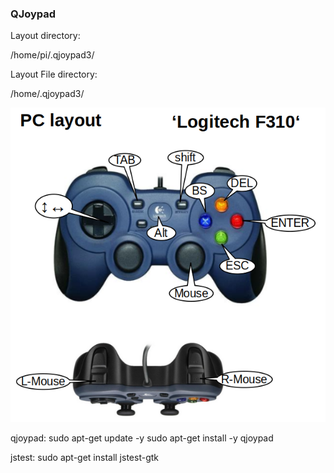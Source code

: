 ### QJoypad ###

Layout directory:

/home/pi/.qjoypad3/

Layout File directory:

/home/.qjoypad3/

![GameControlerLayout.png](GameControlerLayout.png)



qjoypad:
sudo apt-get update -y
sudo apt-get install -y qjoypad

jstest:
sudo apt-get install jstest-gtk
